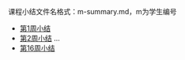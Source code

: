 课程小结文件名格式：m-summary.md，m为学生编号

- [第1周小结](../Study-Memo/0-Day0.md)
- [第2周小结](../Study-Memo/0-Day1.md)
...
- [第16周小结](../Study-Memo/0-Day16.md)
